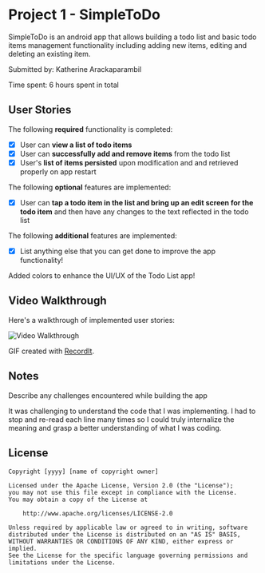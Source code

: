 # Project 1 - SimpleToDo

SimpleToDo is an android app that allows building a todo list and basic todo items management functionality including adding new items, editing and deleting an existing item.

Submitted by: Katherine Arackaparambil

Time spent: 6 hours spent in total

## User Stories

The following **required** functionality is completed:

* [x] User can **view a list of todo items**
* [x] User can **successfully add and remove items** from the todo list
* [x] User's **list of items persisted** upon modification and and retrieved properly on app restart

The following **optional** features are implemented:

* [x] User can **tap a todo item in the list and bring up an edit screen for the todo item** and then have any changes to the text reflected in the todo list

The following **additional** features are implemented:

* [x] List anything else that you can get done to improve the app functionality!

Added colors to enhance the UI/UX of the Todo List app!

## Video Walkthrough

Here's a walkthrough of implemented user stories:

<img src='http://g.recordit.co/Iz7ottrO0Q.gif' title='Video Walkthrough' width='' alt='Video Walkthrough' />

GIF created with [RecordIt](http://recordit.co/).

## Notes

Describe any challenges encountered while building the app

It was challenging to understand the code that I was implementing. 
I had to stop and re-read each line many times so I could truly internalize the meaning and grasp a better understanding of what I was coding. 

## License

    Copyright [yyyy] [name of copyright owner]

    Licensed under the Apache License, Version 2.0 (the "License");
    you may not use this file except in compliance with the License.
    You may obtain a copy of the License at

        http://www.apache.org/licenses/LICENSE-2.0

    Unless required by applicable law or agreed to in writing, software
    distributed under the License is distributed on an "AS IS" BASIS,
    WITHOUT WARRANTIES OR CONDITIONS OF ANY KIND, either express or implied.
    See the License for the specific language governing permissions and
    limitations under the License.
